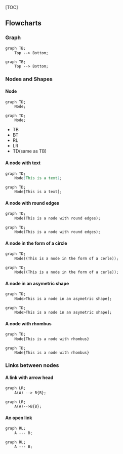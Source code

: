 [TOC]

## Flowcharts

### Graph
```markdown
graph TB;
	Top --> Bottom;
```

```mermaid
graph TB;
	Top --> Bottom;
```
### Nodes and Shapes

#### Node

```markdown
graph TD;
	Node;
```

```mermaid
graph TD;
	Node;
```

- TB
- BT
- RL
- LR
- TD(same as TB)

#### A node with text 

```markdown 
graph TD;
	Node[This is a text];
```

```mermaid
graph TD;
	Node[This is a text];
```

#### A node with round edges

```markdown
graph TD;
	Node(This is a node with round edges);
```

```mermaid
graph TD;
	Node(This is a node with round edges);
```

#### A node in the form of a circle

```markdown
graph TD;
	Node((This is a node in the form of a cerle));
```

```mermaid
graph TD;
	Node((This is a node in the form of a cerle));
```

#### A node in an asymetric shape

```markdown 
graph TD;
	Node>This is a node in an asymetric shape];
```

```mermaid
graph TD;
	Node>This is a node in an asymetric shape];
```

#### A node with rhombus

```markdown
graph TD;
	Node{This is a node with rhombus}
```

```mermaid
graph TD;
	Node{This is a node with rhombus}
```

### Links between nodes

#### A link with arrow head

```markdown
graph LR;
	A(A) --> B{B};
```

```mermaid
graph LR;
	A(A)-->B{B};
```

#### An open link

```markdown
graph RL;
	A --- B;
```

```mermaid
graph RL;
	A --- B;
```

